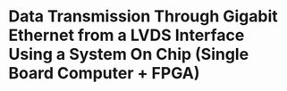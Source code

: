 # Data Transmission Through Gigabit Ethernet from a LVDS Interface Using a System On Chip (Single Board Computer + FPGA)

